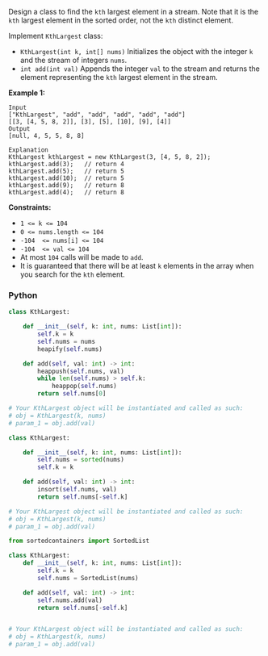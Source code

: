 Design a class to find the  `kth`  largest element in a stream. Note that it is the  `kth`  largest element in the sorted order, not the  `kth`  distinct element.

Implement  `KthLargest`  class:

-   `KthLargest(int k, int[] nums)`  Initializes the object with the integer  `k`  and the stream of integers  `nums`.
-   `int add(int val)`  Appends the integer  `val`  to the stream and returns the element representing the  `kth`  largest element in the stream.

**Example 1:**
```
Input
["KthLargest", "add", "add", "add", "add", "add"]
[[3, [4, 5, 8, 2]], [3], [5], [10], [9], [4]]
Output
[null, 4, 5, 5, 8, 8]

Explanation
KthLargest kthLargest = new KthLargest(3, [4, 5, 8, 2]);
kthLargest.add(3);   // return 4
kthLargest.add(5);   // return 5
kthLargest.add(10);  // return 5
kthLargest.add(9);   // return 8
kthLargest.add(4);   // return 8
```

**Constraints:**

-   `1 <= k <= 104`
-   `0 <= nums.length <= 104`
-   `-104  <= nums[i] <= 104`
-   `-104  <= val <= 104`
-   At most  `104`  calls will be made to  `add`.
-   It is guaranteed that there will be at least  `k`  elements in the array when you search for the  `kth`  element.


### Python
```python
class KthLargest:

    def __init__(self, k: int, nums: List[int]):
        self.k = k
        self.nums = nums
        heapify(self.nums)

    def add(self, val: int) -> int:
        heappush(self.nums, val)
        while len(self.nums) > self.k:
            heappop(self.nums)
        return self.nums[0]

# Your KthLargest object will be instantiated and called as such:
# obj = KthLargest(k, nums)
# param_1 = obj.add(val)
```

```python
class KthLargest:

    def __init__(self, k: int, nums: List[int]):
        self.nums = sorted(nums)
        self.k = k

    def add(self, val: int) -> int:
        insort(self.nums, val)
        return self.nums[-self.k]

# Your KthLargest object will be instantiated and called as such:
# obj = KthLargest(k, nums)
# param_1 = obj.add(val)
```

```py
from sortedcontainers import SortedList

class KthLargest:
    def __init__(self, k: int, nums: List[int]):
        self.k = k
        self.nums = SortedList(nums)

    def add(self, val: int) -> int:
        self.nums.add(val)
        return self.nums[-self.k]


# Your KthLargest object will be instantiated and called as such:
# obj = KthLargest(k, nums)
# param_1 = obj.add(val)
```